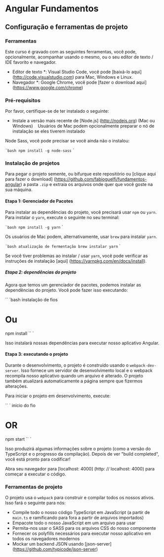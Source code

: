 # Angular Fundamentos

## Configuração e ferramentas de projeto

### Ferramentas

Este curso é gravado com as seguintes ferramentas, você pode, opcionalmente, acompanhar usando o mesmo, ou o seu editor de texto / IDE favorito e navegador.

* Editor de texto *: Visual Studio Code, você pode [baixá-lo aqui] (http://code.visualstudio.com) para Mac, Windows e Linux.
* Navegador *: Google Chrome, você pode [fazer o download aqui] (https://www.google.com/chrome)

### Pré-requisitos

Por favor, certifique-se de ter instalado o seguinte:

* Instale a versão mais recente de [Node.js] (http://nodejs.org) (Mac ou Windows)
   Usuários de Mac podem opcionalmente preparar o nó de instalação se eles tiverem instalado

Node Sass, você pode precisar se você ainda não o instalou:

`` `bash
npm install -g node-sass
`` `

### Instalação de projetos

Para pegar o projeto semente, ou bifurque este repositório ou [clique aqui para fazer o download] (https://github.com/fabioguelfi/fundamentos-angular) a pasta `.zip` e extraia os arquivos onde quer que você goste na sua máquina.

#### Etapa 1: Gerenciador de Pacotes

Para instalar as dependências do projeto, você precisará usar `npm` ou `yarn`. Para instalar o `yarn`, execute o seguinte no seu terminal:

`` `bash
npm install -g yarn
`` `

Os usuários de Mac podem, alternativamente, usar `brew` para instalar `yarn`.

`` `bash
atualização de fermentação
brew instalar yarn
`` `

Se você tiver problemas ao instalar / usar `yarn`, você pode verificar as instruções de instalação [aqui] (https://yarnpkg.com/en/docs/install).

##### Etapa 2: dependências do projeto

Agora que temos um gerenciador de pacotes, podemos instalar as dependências do projeto. Você pode fazer isso executando:

`` `bash
instalação de fios

# Ou

npm install
`` `

Isso instalará nossas dependências para executar nosso aplicativo Angular.

#### Etapa 3: executando o projeto

Durante o desenvolvimento, o projeto é construído usando o `webpack-dev-server`. Isso fornece um servidor de desenvolvimento local e o webpack recompila nosso aplicativo quando um arquivo é alterado. O projeto também atualizará automaticamente a página sempre que fizermos alterações.

Para iniciar o projeto em desenvolvimento, execute:

`` `
início do fio

# OR

npm start
`` `

Isso produzirá algumas informações sobre o projeto (como a versão do TypeScript e o progresso da compilação). Depois de ver "build completed", você está pronto para codificar!

Abra seu navegador para [localhost: 4000] (http: // localhost: 4000) para começar a executar o código.

### Ferramentas de projeto

O projeto usa o `webpack` para construir e compilar todos os nossos ativos. Isso fará o seguinte para nós:

- Compile todo o nosso código TypeScript em JavaScript (a partir de `main.ts` e ramificando para fora a partir de arquivos importados)
- Empacote todo o nosso JavaScript em um arquivo para usar
- Permita-nos usar o SASS para os arquivos CSS do nosso componente
- Fornecer os polyfills necessários para executar nosso aplicativo em todos os navegadores modernos
- Mockar um backend JSON usando [json-server] (https://github.com/typicode/json-server)